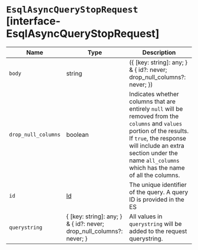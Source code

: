 # `EsqlAsyncQueryStopRequest` [interface-EsqlAsyncQueryStopRequest]

| Name | Type | Description |
| - | - | - |
| `body` | string | ({ [key: string]: any; } & { id?: never; drop_null_columns?: never; }) | All values in `body` will be added to the request body. |
| `drop_null_columns` | boolean | Indicates whether columns that are entirely `null` will be removed from the `columns` and `values` portion of the results. If `true`, the response will include an extra section under the name `all_columns` which has the name of all the columns. |
| `id` | [Id](./Id.md) | The unique identifier of the query. A query ID is provided in the ES|QL async query API response for a query that does not complete in the designated time. A query ID is also provided when the request was submitted with the `keep_on_completion` parameter set to `true`. |
| `querystring` | { [key: string]: any; } & { id?: never; drop_null_columns?: never; } | All values in `querystring` will be added to the request querystring. |
